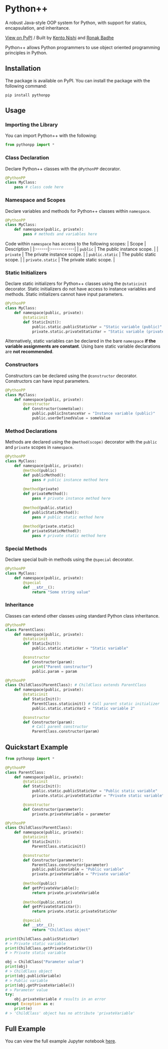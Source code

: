 # Python++
A robust Java-style OOP system for Python, with support for statics, encapsulation, and inheritance.

[View on PyPI](https://pypi.org/project/pythonpp/)
/
Built by
[Kento Nishi](https://github.com/KentoNishi)
and
[Ronak Badhe](https://github.com/r2dev2bb8)

Python++ allows Python programmers to use object oriented programming principles in Python.


## Installation
The package is available on PyPI.
You can install the package with the following command:
```shell
pip install pythonpp
```

## Usage

### Importing the Library
You can import Python++ with the following:
```python
from pythonpp import *
```

### Class Declaration
Declare Python++ classes with the `@PythonPP` decorator.

```python
@PythonPP
class MyClass:
    pass # class code here
``` 

### Namespace and Scopes
Declare variables and methods for Python++ classes within `namespace`.

```python
@PythonPP
class MyClass:
    def namespace(public, private):
        pass # methods and variables here
```

Code within `namespace` has access to the following scopes:
| Scope | Description |
|:------|:------------|
| `public` | The public instance scope. |
| `private` | The private instance scope. |
| `public.static` | The public static scope. |
| `private.static` | The private static scope. |

### Static Initializers
Declare static initializers for Python++ classes using the `@staticinit` decorator.
Static initializers do not have access to instance variables and methods.
Static initializers cannot have input parameters.

```python
@PythonPP
class MyClass:
    def namespace(public, private):
        @staticinit
        def StaticInit():
            public.static.publicStaticVar = "Static variable (public)"
            private.static.privateStaticVar = "Static variable (private)"
```

Alternatively, static variables can be declared in the bare `namespace` **if the variable assignments are constant**. Using bare static variable declarations are **not recommended**.


### Constructors
Constructors can be declared using the `@constructor` decorator. Constructors can have input parameters.

```python
@PythonPP
class MyClass:
    def namespace(public, private):
        @constructor
        def Constructor(someValue):
            public.publicInstanceVar = "Instance variable (public)"
            public.userDefinedValue = someValue
```

### Method Declarations
Methods are declared using the `@method(scope)` decorator with the `public` and `private` scopes in `namespace`.

```python
@PythonPP
class MyClass:
    def namespace(public, private):
        @method(public)
        def publicMethod():
            pass # public instance method here
        
        @method(private)
        def privateMethod():
            pass # private instance method here
        
        @method(public.static)
        def publicStaticMethod():
            pass # public static method here
        
        @method(private.static)
        def privateStaticMethod():
            pass # private static method here
```

### Special Methods
Declare special built-in methods using the `@special` decorator.
```python
@PythonPP
class MyClass:
    def namespace(public, private):
        @special
        def __str__():
            return "Some string value"
```

### Inheritance
Classes can extend other classes using standard Python class inheritance.
```python
@PythonPP
class ParentClass:
    def namespace(public, private):
        @staticinit
        def StaticInit():
            public.static.staticVar = "Static variable"

        @constructor
        def Constructor(param):
            print("Parent constructor")
            public.param = param

@PythonPP
class ChildClass(ParentClass): # ChildClass extends ParentClass
    def namespace(public, private):
        @staticinit
        def StaticInit():
            ParentClass.staticinit() # Call parent static initializer
            public.static.staticVar2 = "Static variable 2"

        @constructor
        def Constructor(param):
            # Call parent constructor
            ParentClass.constructor(param)
```

## Quickstart Example
```python
from pythonpp import *

@PythonPP
class ParentClass:
    def namespace(public, private):
        @staticinit
        def StaticInit():
            public.static.publicStaticVar = "Public static variable"
            private.static.privateStaticVar = "Private static variable"

        @constructor
        def Constructor(parameter):
            private.privateVariable = parameter

@PythonPP
class ChildClass(ParentClass):
    def namespace(public, private):
        @staticinit
        def StaticInit():
            ParentClass.staticinit()

        @constructor
        def Constructor(parameter):
            ParentClass.constructor(parameter)
            public.publicVariable = "Public variable"
            private.privateVariable = "Private variable"
        
        @method(public)
        def getPrivateVariable():
            return private.privateVariable
        
        @method(public.static)
        def getPrivateStaticVar():
            return private.static.privateStaticVar

        @special
        def __str__():
            return "ChildClass object"
```
```python
print(ChildClass.publicStaticVar)
# > Private static variable
print(ChildClass.getPrivateStaticVar())
# > Private static variable

obj = ChildClass("Parameter value")
print(obj)
# > ChildClass object
print(obj.publicVariable)
# > Public variable
print(obj.getPrivateVariable())
# > Parameter value
try:
    obj.privateVariable # results in an error
except Exception as e:
    print(e)
# > 'ChildClass' object has no attribute 'privateVariable'
```

## Full Example
You can view the full example Jupyter notebook [here](https://github.com/r2dev2bb8/PythonPP/blob/master/examples/example.ipynb).

